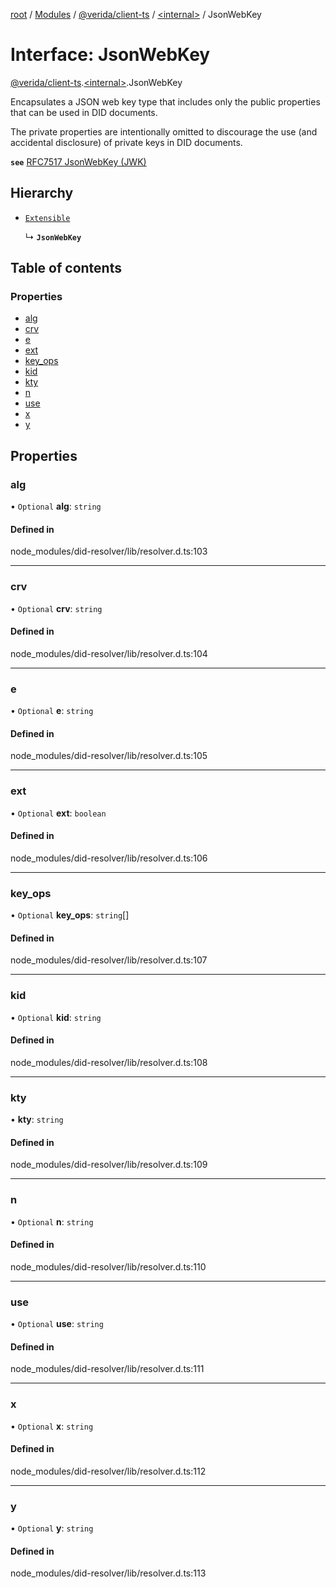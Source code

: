 [root](../README.md) / [Modules](../modules.md) / [@verida/client-ts](../modules/verida_client_ts.md) / [<internal\>](../modules/verida_client_ts._internal_.md) / JsonWebKey

# Interface: JsonWebKey

[@verida/client-ts](../modules/verida_client_ts.md).[<internal\>](../modules/verida_client_ts._internal_.md).JsonWebKey

Encapsulates a JSON web key type that includes only the public properties that
can be used in DID documents.

The private properties are intentionally omitted to discourage the use
(and accidental disclosure) of private keys in DID documents.

**`see`** [RFC7517 JsonWebKey (JWK)](https://www.rfc-editor.org/rfc/rfc7517)

## Hierarchy

- [`Extensible`](../modules/verida_client_ts._internal_.md#extensible)

  ↳ **`JsonWebKey`**

## Table of contents

### Properties

- [alg](verida_client_ts._internal_.JsonWebKey.md#alg)
- [crv](verida_client_ts._internal_.JsonWebKey.md#crv)
- [e](verida_client_ts._internal_.JsonWebKey.md#e)
- [ext](verida_client_ts._internal_.JsonWebKey.md#ext)
- [key\_ops](verida_client_ts._internal_.JsonWebKey.md#key_ops)
- [kid](verida_client_ts._internal_.JsonWebKey.md#kid)
- [kty](verida_client_ts._internal_.JsonWebKey.md#kty)
- [n](verida_client_ts._internal_.JsonWebKey.md#n)
- [use](verida_client_ts._internal_.JsonWebKey.md#use)
- [x](verida_client_ts._internal_.JsonWebKey.md#x)
- [y](verida_client_ts._internal_.JsonWebKey.md#y)

## Properties

### alg

• `Optional` **alg**: `string`

#### Defined in

node_modules/did-resolver/lib/resolver.d.ts:103

___

### crv

• `Optional` **crv**: `string`

#### Defined in

node_modules/did-resolver/lib/resolver.d.ts:104

___

### e

• `Optional` **e**: `string`

#### Defined in

node_modules/did-resolver/lib/resolver.d.ts:105

___

### ext

• `Optional` **ext**: `boolean`

#### Defined in

node_modules/did-resolver/lib/resolver.d.ts:106

___

### key\_ops

• `Optional` **key\_ops**: `string`[]

#### Defined in

node_modules/did-resolver/lib/resolver.d.ts:107

___

### kid

• `Optional` **kid**: `string`

#### Defined in

node_modules/did-resolver/lib/resolver.d.ts:108

___

### kty

• **kty**: `string`

#### Defined in

node_modules/did-resolver/lib/resolver.d.ts:109

___

### n

• `Optional` **n**: `string`

#### Defined in

node_modules/did-resolver/lib/resolver.d.ts:110

___

### use

• `Optional` **use**: `string`

#### Defined in

node_modules/did-resolver/lib/resolver.d.ts:111

___

### x

• `Optional` **x**: `string`

#### Defined in

node_modules/did-resolver/lib/resolver.d.ts:112

___

### y

• `Optional` **y**: `string`

#### Defined in

node_modules/did-resolver/lib/resolver.d.ts:113
